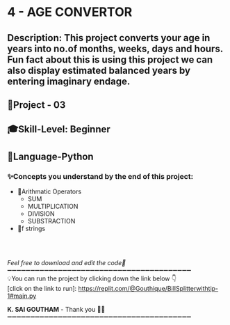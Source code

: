 # 4 - AGE CONVERTOR
## Description: This project converts your age in years into no.of months, weeks, days and hours. Fun fact about this is using this project we can also display estimated balanced years by entering imaginary endage.
## 📝Project - 03
## 🎓Skill-Level: Beginner
## 🎨Language-Python
### ✨Concepts you understand by the end of this project:  
- 📌Arithmatic Operators
  - SUM
  - MULTIPLICATION
  - DIVISION  
  - SUBSTRACTION
- 📌f strings
<br/>

<br/>

_Feel free to download and edit the code💨_
➖➖➖➖➖➖➖➖➖➖➖➖➖➖➖➖➖➖➖➖➖➖➖➖➖➖➖➖➖➖➖➖➖➖➖➖➖➖➖➖<br/>
💡You can run the project by clicking down the link below 👇 <br/>
[click on the link to run]: https://replit.com/@Gouthique/BillSplitterwithtip-1#main.py <br/>

**K. SAI GOUTHAM** - Thank you 👋🏻
➖➖➖➖➖➖➖➖➖➖➖➖➖➖➖➖➖➖➖➖➖➖➖➖➖➖➖➖➖➖➖➖➖➖➖➖➖➖➖➖
